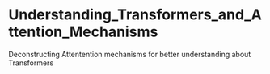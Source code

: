 # Understanding_Transformers_and_Attention_Mechanisms
 Deconstructing Attentention mechanisms for better understanding about Transformers
